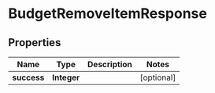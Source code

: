 

# BudgetRemoveItemResponse


## Properties

| Name | Type | Description | Notes |
|------------ | ------------- | ------------- | -------------|
|**success** | **Integer** |  |  [optional] |



